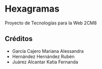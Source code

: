 # Hexagramas
Proyecto de Tecnologías para la Web 2CM8

## Créditos
- García Cajero Mariana Alessandra
- Hernández Hernández Rubén
- Juárez Alcantar Katia Fernanda